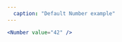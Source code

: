 ```yaml
---
  caption: "Default Number example"
---
```


<!-- markdownlint-disable MD041 -->
<!-- dprint-ignore -->
```jsx
<Number value="42" />
```
